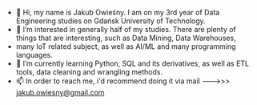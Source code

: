 - 👋 Hi, my name is Jakub Owieśny. I am on my 3rd year of Data Engineering studies on Gdańsk University of Technology.
- 👀 I’m interested in generally half of my studies. There are plenty of things that are interesting, such as Data Mining, Data Warehouses, 
- many IoT related subject, as well as AI/ML and many programming languages.
- 🌱 I’m currently learning Python, SQL and its derivatives, as well as ETL tools, data cleaning and wrangling methods.
- 📫 In order to reach me, i'd recommend doing it via mail --->>> jakub.owiesny@gmail.com

<!---
Ovious/Ovious is a ✨ special ✨ repository because its `README.md` (this file) appears on your GitHub profile.
You can click the Preview link to take a look at your changes.
--->
